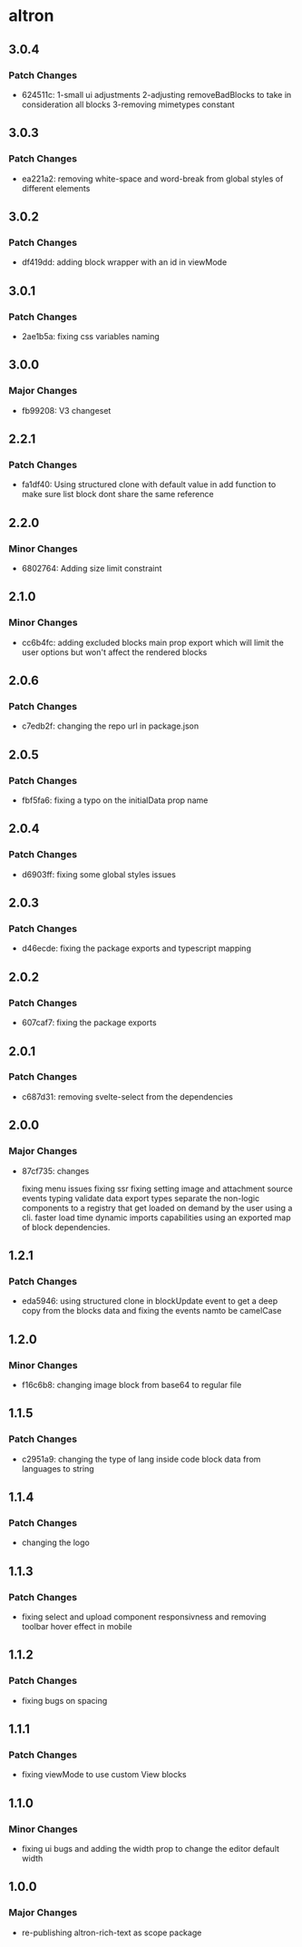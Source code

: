 # altron

## 3.0.4

### Patch Changes

- 624511c: 1-small ui adjustments
  2-adjusting removeBadBlocks to take in consideration all blocks
  3-removing mimetypes constant

## 3.0.3

### Patch Changes

- ea221a2: removing white-space and word-break from global styles of different elements

## 3.0.2

### Patch Changes

- df419dd: adding block wrapper with an id in viewMode

## 3.0.1

### Patch Changes

- 2ae1b5a: fixing css variables naming

## 3.0.0

### Major Changes

- fb99208: V3 changeset

## 2.2.1

### Patch Changes

- fa1df40: Using structured clone with default value in add function to make sure list block dont share the same reference

## 2.2.0

### Minor Changes

- 6802764: Adding size limit constraint

## 2.1.0

### Minor Changes

- cc6b4fc: adding excluded blocks main prop export which will limit the user options but won't affect the rendered blocks

## 2.0.6

### Patch Changes

- c7edb2f: changing the repo url in package.json

## 2.0.5

### Patch Changes

- fbf5fa6: fixing a typo on the initialData prop name

## 2.0.4

### Patch Changes

- d6903ff: fixing some global styles issues

## 2.0.3

### Patch Changes

- d46ecde: fixing the package exports and typescript mapping

## 2.0.2

### Patch Changes

- 607caf7: fixing the package exports

## 2.0.1

### Patch Changes

- c687d31: removing svelte-select from the dependencies

## 2.0.0

### Major Changes

- 87cf735: changes

  fixing menu issues
  fixing ssr
  fixing setting image and attachment source
  events typing
  validate data
  export types
  separate the non-logic components to a registry that get loaded on demand by the user using a cli.
  faster load time
  dynamic imports capabilities using an exported map of block dependencies.

## 1.2.1

### Patch Changes

- eda5946: using structured clone in blockUpdate event to get a deep copy from the blocks data and fixing the events namto be camelCase

## 1.2.0

### Minor Changes

- f16c6b8: changing image block from base64 to regular file

## 1.1.5

### Patch Changes

- c2951a9: changing the type of lang inside code block data from languages to string

## 1.1.4

### Patch Changes

- changing the logo

## 1.1.3

### Patch Changes

- fixing select and upload component responsivness and removing toolbar hover effect in mobile

## 1.1.2

### Patch Changes

- fixing bugs on spacing

## 1.1.1

### Patch Changes

- fixing viewMode to use custom View blocks

## 1.1.0

### Minor Changes

- fixing ui bugs and adding the width prop to change the editor default width

## 1.0.0

### Major Changes

- re-publishing altron-rich-text as scope package
